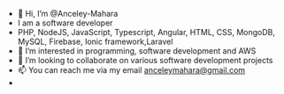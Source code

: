 - 👋 Hi, I’m @Anceley-Mahara
-    I am a software developer
-    PHP, NodeJS, JavaScript, Typescript, Angular, HTML, CSS, MongoDB, MySQL, Firebase, Ionic framework,Laravel
- 👀 I’m interested in programming, software development and AWS
- 💞️ I’m looking to collaborate on various software development projects
- 📫 You can reach me via my email anceleymahara@gmail.com
-   

<!---
Fungai-Mahara/Fungai-Mahara is a ✨ special ✨ repository because its `README.md` (this file) appears on your GitHub profile.
You can click the Preview link to take a look at your changes.
--->
